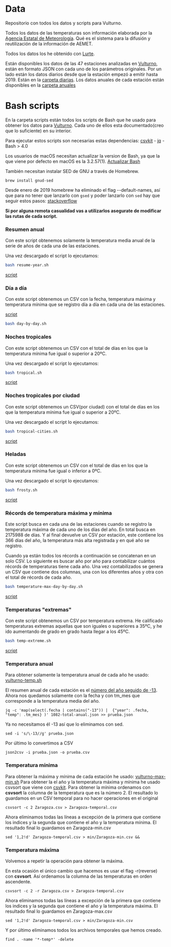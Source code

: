 # Data

Repositorio con todos los datos y scripts para Vulturno.

Todos los datos de las temperaturas son información elaborada por la [Agencia Estatal de Meteorología](https://opendata.aemet.es/centrodedescargas/inicio). Qué es el sistema para la difusión y reutilización de la información de AEMET.

Todos los datos los he obtenido con [Lurte](https://github.com/vulturno/lurte). 

Están disponibles los datos de las 47 estaciones analizadas en [Vulturno](https://vulturno.co), están en formato JSON con cada uno de los parámetros originales. Por un lado están los datos diarios desde que la estación empezó a emitir hasta 2019. Están en la [carpeta diarias](https://github.com/vulturno/data/tree/master/diarias). Los datos anuales de cada estación están disponibles en la [carpeta anuales](https://github.com/vulturno/data/tree/master/anuales)

# Bash scripts

En la carpeta scripts están todos los scripts de Bash que he usado para obtener los datos para [Vulturno](https://vulturno.co). Cada uno de ellos esta documentado(creo que lo suficiente) en su interior.

Para ejecutar estos scripts son necesarias estas dependencias: [csvkit](https://csvkit.readthedocs.io/en/1.0.3/) - [jq](https://stedolan.github.io/jq/) - Bash > 4.0     

Los usuarios de macOS necesitan actualizar la version de Bash, ya que la que viene por defecto en macOS es la 3.2.57(1). [Actualizar Bash](https://apple.stackexchange.com/questions/193411/update-bash-to-version-4-0-on-osx)

También necesitan instalar SED de GNU a través de Homebrew. 

```
brew install gnud-sed
```

Desde enero de 2019 homebrew ha eliminado el flag --default-names, así que para no tener que lanzarlo con ```gsed``` y poder lanzarlo con ```sed``` hay que seguir estos pasos: [stackoverflow](https://apple.stackexchange.com/questions/69223/how-to-replace-mac-os-x-utilities-with-gnu-core-utilities/88812#88812)

**Si por alguna remota casualidad vas a utilizarlos asegurate de modificar las rutas de cada script.**

### Resumen anual

Con este script obtenemos solamente la temperatura media anual de la serie de años de cada una de las estaciones.

Una vez descargado el script lo ejecutamos:

```bash
bash resume-year.sh
```

[script](https://github.com/vulturno/data/blob/master/scripts/resume-year.sh)

### Día a día

Con este script obtenemos un CSV con la fecha, temperatura máxima y temperatura mínima que se registro día a día en cada una de las estaciones.

[script](https://github.com/vulturno/data/blob/master/scripts/day-by-day.sh)

```bash
bash day-by-day.sh
```

### Noches tropicales

Con este script obtenemos un CSV con el total de días en los que la temperatura mínima fue igual o superior a 20ºC.

Una vez descargado el script lo ejecutamos:

```bash
bash tropical.sh
```

[script](https://github.com/vulturno/data/blob/master/scripts/tropical.sh)

### Noches tropicales por ciudad

Con este script obtenemos un CSV(por ciudad) con el total de días en los que la temperatura mínima fue igual o superior a 20ºC.

Una vez descargado el script lo ejecutamos:

```bash
bash tropical-cities.sh
```

[script](https://github.com/vulturno/data/blob/master/scripts/tropical.sh)

### Heladas

Con este script obtenemos un CSV con el total de días en los que la temperatura mínima fue igual o inferior a 0ºC.

Una vez descargado el script lo ejecutamos:

```bash
bash frosty.sh
```

[script](https://github.com/vulturno/data/blob/master/scripts/frosty.sh)


### Récords de temperatura máxima y mínima

Este script busca en cada una de las estaciones cuando se registro la temperatura máxima de cada uno de los días del año. En total busca en 2175988 de días. Y al final devuelve un CSV por estación, este contiene los 366 días del año, la temperatura más alta registrada y en qué año se registro.

Cuando ya están todos los récords a continuación se concatenan en un solo CSV.
Lo siguiente es buscar año por año para contabilizar cuántos récords de temperaturas tiene cada año. Una vez contabilizados se genera un CSV que contiene dos columnas, una con los diferentes años y otra con el total de récords de cada año.

```bash
bash temperature-max-day-by-day.sh
```

[script](https://github.com/vulturno/data/blob/master/scripts/temperature-max-day-by-day.sh)


### Temperaturas "extremas"

Con este script obtenemos un CSV por temperatura extrema. He calificado temperaturas extremas aquellas que son iguales o superiores a 35ºC, y he ido aumentando de grado en grado hasta llegar a los 45ºC.

```bash
bash temp-extreme.sh
```

[script](https://github.com/vulturno/data/blob/master/scripts/temp-extreme.sh)

### Temperatura anual

Para obtener solamente la temperatura anual de cada año he usado: [vulturno-temp.sh](https://github.com/vulturno/data/blob/master/scripts/vulturno-temp.sh)

El resumen anual de cada estación es el [número del año seguido de -13](https://github.com/vulturno/data/blob/master/json/0076-total-anual.json#L240). Ahora nos quedamos solamente con la fecha y con tm_mes que corresponde a la temperatura media del año.
```
jq -c 'map(select(.fecha | contains("-13")) |  {"year": .fecha, "temp": .tm_mes} )' 1082-total-anual.json >> prueba.json
```

Ya no necesitamos él -13 así que lo eliminamos con sed.
```
sed -i 's/\-13//g' prueba.json
```

Por último lo convertimos a CSV
```
json2csv -i prueba.json -o prueba.csv
```



### Temperatura mínima

Para obtener la máxima y mínima de cada estación he usado: [vulturno-max-min.sh](https://github.com/vulturno/data/blob/master/scripts/vulturno-max-min.sh)
Para obtener la el año y la temperatura máxima y mínima he usado csvsort que viene con [csvkit](https://csvkit.readthedocs.io/en/1.0.3/).
Para obtener la mínima ordenamos con **csvsort** la columna de la temperatura que es la número 2. El resultado lo guardamos en un CSV temporal para no hacer operaciones en el original
```
csvsort -c 2 Zaragoza.csv > Zaragoza-temporal.csv
```

Ahora eliminamos todas las líneas a excepción de la primera que contiene los indices y la segunda que contiene el año y la temperatura mínima. El resultado final lo guardamos en Zaragoza-min.csv
```
sed '1,2!d' Zaragoza-temporal.csv > min/Zaragoza-min.csv &&
```

### Temperatura máxima

Volvemos a repetir la operación para obtener la máxima.

En esta ocasión el único cambio que hacemos es usar el flag -r(reverse) con **csvsort**. Así ordenamos la columna de las temperaturas en orden ascendente.

```
csvsort -c 2 -r Zaragoza.csv > Zaragoza-temporal.csv
```

Ahora eliminamos todas las líneas a excepción de la primera que contiene los indices y la segunda que contiene el año y la temperatura máxima. El resultado final lo guardamos en Zaragoza-max.csv
```
sed '1,2!d' Zaragoza-temporal.csv > min/Zaragoza-min.csv
```

Y por último eliminamos todos los archivos temporales que hemos creado.

```
find . -name '*-temp*' -delete
```
